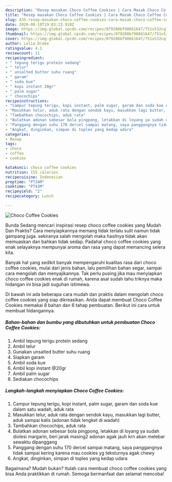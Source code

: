 ```yaml
---
description: "Resep masakan Choco Coffee Cookies | Cara Masak Choco Coffee Cookies Yang Lezat Sekali"
title: "Resep masakan Choco Coffee Cookies | Cara Masak Choco Coffee Cookies Yang Lezat Sekali"
slug: 435-resep-masakan-choco-coffee-cookies-cara-masak-choco-coffee-cookies-yang-lezat-sekali
date: 2020-08-10T19:03:23.910Z
image: https://img-global.cpcdn.com/recipes/079208bf98661647/751x532cq70/choco-coffee-cookies-foto-resep-utama.jpg
thumbnail: https://img-global.cpcdn.com/recipes/079208bf98661647/751x532cq70/choco-coffee-cookies-foto-resep-utama.jpg
cover: https://img-global.cpcdn.com/recipes/079208bf98661647/751x532cq70/choco-coffee-cookies-foto-resep-utama.jpg
author: Lelia Drake
ratingvalue: 4.1
reviewcount: 11
recipeingredient:
- " tepung terigu protein sedang"
- " telur"
- " unsalted butter suhu ruang"
- " garam"
- " soda kue"
- " kopi instant 20gr"
- " palm sugar"
- " chocochips"
recipeinstructions:
- "Campur tepung terigu, kopi instant, palm sugar, garam dan soda kue dalam satu wadah, aduk rata"
- "Masukkan telur, aduk rata dengan sendok kayu, masukkan lagi butter, aduk sampai kalis (adonan tidak lengket di wadah)"
- "Tambahkan chocochips, aduk rata"
- "Bulatkan adonan sebesar bola pingpong, letakkan di loyang ya sudah diolesi margarin, beri jarak masing2 adonan agak jauh krn akan melebar sewaktu dipanggang"
- "Panggang dengan suhu 170 dercel sampai matang, saya panggangnya tidak sampai kering karena mau cookies yg teksturnya agak chewy"
- "Angkat, dinginkan, simpan di toples yang kedap udara"
categories:
- Resep
tags:
- choco
- coffee
- cookies

katakunci: choco coffee cookies 
nutrition: 155 calories
recipecuisine: Indonesian
preptime: "PT34M"
cooktime: "PT43M"
recipeyield: "2"
recipecategory: Lunch

---
```



![Choco Coffee Cookies](https://img-global.cpcdn.com/recipes/079208bf98661647/751x532cq70/choco-coffee-cookies-foto-resep-utama.jpg)

Bunda Sedang mencari inspirasi resep choco coffee cookies yang Mudah Dan Praktis? Cara menyiapkannya memang tidak terlalu sulit namun tidak gampang juga. sekiranya salah mengolah maka hasilnya tidak akan memuaskan dan bahkan tidak sedap. Padahal choco coffee cookies yang enak selayaknya mempunyai aroma dan rasa yang dapat memancing selera kita.

Banyak hal yang sedikit banyak mempengaruhi kualitas rasa dari choco coffee cookies, mulai dari jenis bahan, lalu pemilihan bahan segar, sampai cara mengolah dan menyajikannya. Tak perlu pusing jika mau menyiapkan choco coffee cookies enak di rumah, karena asal sudah tahu triknya maka hidangan ini bisa jadi suguhan istimewa.




Di bawah ini ada beberapa cara mudah dan praktis dalam mengolah choco coffee cookies yang siap dikreasikan. Anda dapat membuat Choco Coffee Cookies memakai 8 bahan dan 6 tahap pembuatan. Berikut ini cara untuk membuat hidangannya.

<!--inarticleads1-->

##### Bahan-bahan dan bumbu yang dibutuhkan untuk pembuatan Choco Coffee Cookies:

1. Ambil  tepung terigu protein sedang
1. Ambil  telur
1. Gunakan  unsalted butter suhu ruang
1. Siapkan  garam
1. Ambil  soda kue
1. Ambil  kopi instant @20gr
1. Ambil  palm sugar
1. Sediakan  chocochips




<!--inarticleads2-->

##### Langkah-langkah menyiapkan Choco Coffee Cookies:

1. Campur tepung terigu, kopi instant, palm sugar, garam dan soda kue dalam satu wadah, aduk rata
1. Masukkan telur, aduk rata dengan sendok kayu, masukkan lagi butter, aduk sampai kalis (adonan tidak lengket di wadah)
1. Tambahkan chocochips, aduk rata
1. Bulatkan adonan sebesar bola pingpong, letakkan di loyang ya sudah diolesi margarin, beri jarak masing2 adonan agak jauh krn akan melebar sewaktu dipanggang
1. Panggang dengan suhu 170 dercel sampai matang, saya panggangnya tidak sampai kering karena mau cookies yg teksturnya agak chewy
1. Angkat, dinginkan, simpan di toples yang kedap udara




Bagaimana? Mudah bukan? Itulah cara membuat choco coffee cookies yang bisa Anda praktikkan di rumah. Semoga bermanfaat dan selamat mencoba!
